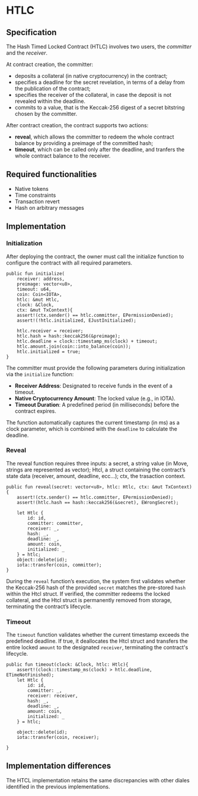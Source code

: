 # HTLC

## Specification

The Hash Timed Locked Contract (HTLC) involves two users, the *committer* and the *receiver*.

At contract creation, the committer:
- deposits a collateral (in native cryptocurrency) in the contract;
- specifies a deadline for the secret revelation, in terms of a delay from the publication of the contract;
- specifies the receiver of the collateral, in case the deposit is not revealed within the deadline.
- commits to a value, that is the Keccak-256 digest of a secret bitstring chosen by the committer.

After contract creation, the contract supports two actions:
- **reveal**, which allows the committer to redeem the whole contract balance by providing a preimage of the committed hash;
- **timeout**, which can be called only after the deadline, and tranfers the whole contract balance to the receiver.

## Required functionalities

- Native tokens
- Time constraints
- Transaction revert
- Hash on arbitrary messages

## Implementation

### Initialization

After deploying the contract, the owner must call the initialize function to configure the contract with all required parameters.

```move
public fun initialize(
    receiver: address,
    preimage: vector<u8>, 
    timeout: u64, 
    coin: Coin<IOTA>,
    htlc: &mut Htlc,
    clock: &Clock, 
    ctx: &mut TxContext){
    assert!(ctx.sender() == htlc.committer, EPermissionDenied);
    assert!(!htlc.initialized, EJustInitialized);

    htlc.receiver = receiver;
    htlc.hash = hash::keccak256(&preimage);
    htlc.deadline = clock::timestamp_ms(clock) + timeout;
    htlc.amount.join(coin::into_balance(coin));
    htlc.initialized = true;
}
```

The committer must provide the following parameters during initialization via the `initialize` function:
- **Receiver Address**: Designated to receive funds in the event of a timeout.
- **Native Cryptocurrency Amount**: The locked value (e.g., in IOTA).
- **Timeout Duration**: A predefined period (in milliseconds) before the contract expires.

The function automatically captures the current timestamp (in ms) as a clock parameter, which is combined with the `deadline` to calculate the deadline.

### Reveal

The reveal function requires three inputs: a secret, a string value (in Move, strings are represented as vector<u8>); Htcl, a struct containing the contract’s state data (receiver, amount, deadline, ecc...); ctx, the trasaction context.

```move
public fun reveal(secret: vector<u8>, htlc: Htlc, ctx: &mut TxContext){
    assert!(ctx.sender() == htlc.committer, EPermissionDenied);
    assert!(htlc.hash == hash::keccak256(&secret), EWrongSecret);

    let Htlc {
        id: id,
        committer: committer,
        receiver: _,
        hash: _,
        deadline: _,
        amount: coin,
        initialized: _
    } = htlc;
    object::delete(id);
    iota::transfer(coin, committer);
}
```

During the `reveal` function’s execution, the system first validates whether the Keccak-256 hash of the provided `secret` matches the pre-stored `hash` within the Htcl struct. If verified, the committer redeems the locked collateral, and the Htcl struct is permanently removed from storage, terminating the contract’s lifecycle.

### Timeout

The `timeout` function validates whether the current timestamp exceeds the predefined deadline. If true, it deallocates the Htcl struct and transfers the entire locked `amount` to the designated `receiver`, terminating the contract's lifecycle.

```move
public fun timeout(clock: &Clock, htlc: Htlc){
    assert!(clock::timestamp_ms(clock) > htlc.deadline, ETimeNotFinished);
    let Htlc {
        id: id,
        committer: _,
        receiver: receiver,
        hash: _,
        deadline: _,
        amount: coin,
        initialized: _
    } = htlc;

    object::delete(id);
    iota::transfer(coin, receiver);

}
```

## Implementation differences

The HTCL implementation retains the same discrepancies with other diales identified in the previous implementations.
